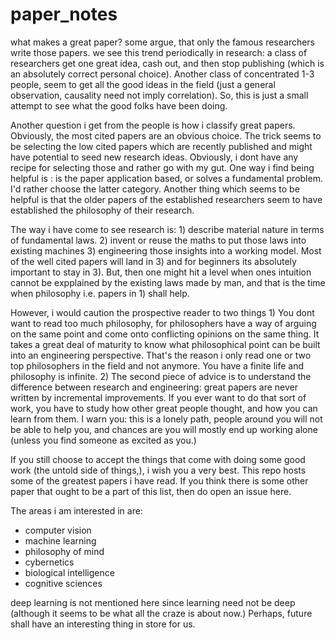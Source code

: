 # paper_notes


what makes a great paper? some argue, that only the famous researchers write those papers. we see this trend periodically in research: a class of researchers get one great idea, cash out, and then stop publishing (which is an absolutely correct personal choice). Another class of concentrated 1-3 people, seem to get all the good ideas in the field (just a general observation, causality need not imply correlation). So, this is just a small attempt to see what the good folks have been doing. 

Another question i get from the people is how i classify great papers. Obviously, the most cited papers are an obvious choice. The trick seems to be selecting the low cited papers which are recently published and might have potential to seed new research ideas. Obviously, i dont have any recipe for selecting those and rather go with my gut. One way i find being helpful is : is the paper application based, or solves a fundamental problem. I'd rather choose the latter category. Another thing which seems to be helpful is that the older papers of the established researchers seem to have established the philosophy of their research. 

The way i have come to see research is: 1) describe material nature in terms of fundamental laws. 2) invent or reuse the maths to put those laws into existing machines 3) engineering those insights into a working model. Most of the well cited papers will land in 3) and for beginners its absolutely important to stay in 3). But, then one might hit a level when ones intuition cannot be expplained by the existing laws made by man, and that is the time when philosophy i.e. papers in 1) shall help. 

However, i would caution the prospective reader to two things 1) You dont want to read too much philosophy, for philosophers have a way of arguing on the same point and come onto conflicting opinions on the same thing. It takes a great deal of maturity to know what philosophical point can be built into an engineering perspective. That's the reason i only read one or two top philosophers in the field and not anymore. You have a finite life and philosophy is infinite. 2) The second piece of advice is to understand the difference between research and engineering: great papers are never written by incremental improvements. If you ever want to do that sort of work, you have to study how other great people thought, and how you can learn from them. I warn you: this is a lonely path, people around you will not be able to help you, and chances are you will mostly end up working alone (unless you find someone as excited as you.)

If you still choose to accept the things that come with doing some good work (the untold side of things,), i wish you a very best. This repo hosts some of the greatest papers i have read. If you think there is some other paper that ought to be a part of this list, then do open an issue here. 


The areas i am interested in are:
- computer vision 
- machine learning 
- philosophy of mind 
- cybernetics 
- biological intelligence 
- cognitive sciences 

deep learning is not mentioned here since learning need not be deep (although it seems to be what all the craze is about now.) Perhaps, future shall have an interesting thing in store for us. 